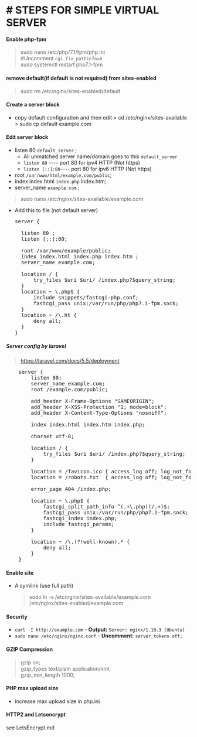 # # STEPS FOR SIMPLE VIRTUAL SERVER

#### Enable php-fpm

> sudo nano /etc/php/7.1/fpm/php.ini
> <br>#Uncomment `cgi.fix_pathinfo=0`
> <br>sudo systemctl restart php7.1-fpm

#### remove default(if default is not required) from sites-enabled

> sudo rm /etc/nginx/sites-enabled/default

#### Create a server block

- copy default configuration and then edit > cd /etc/nginx/sites-available
  <br>> sudo cp default example.com

#### Edit server block

- listen 80 `default_server` ;
  - All unmatched server name/domain goes to this `default_server`
  - `listen 80` ---- port 80 for ipv4 HTTP (Not https)
  - `listen [::]:80`---- port 80 for ipv6 HTTP (Not https)
- root `/var/www/html/example.com/public`;
- index index.html `index.php` index.htm;
- server_name `example.com` ;

> sudo nano /etc/nginx/sites-available/example.com

- Add this to file (not default server)

  <pre>
  server {
  	
  	listen 80 ;
  	listen [::]:80;
  
  	root /var/www/example/public;	
  	index index.html index.php index.htm ;
  	server_name example.com;
  
  	location / {
  		try_files $uri $uri/ /index.php?$query_string;
  	}
  	location ~ \.php$ {
  		include snippets/fastcgi-php.conf;
  		fastcgi_pass unix:/var/run/php/php7.1-fpm.sock;
  	}
  	location ~ /\.ht {
  		deny all;
  	}
  }
  </pre>

##### Server config by laravel

> https://laravel.com/docs/5.5/deployment

<pre>
    server {
        listen 80;
        server_name example.com;
        root /example.com/public;

        add_header X-Frame-Options "SAMEORIGIN";
        add_header X-XSS-Protection "1; mode=block";
        add_header X-Content-Type-Options "nosniff";

        index index.html index.htm index.php;

        charset utf-8;

        location / {
            try_files $uri $uri/ /index.php?$query_string;
        }

        location = /favicon.ico { access_log off; log_not_found off; }
        location = /robots.txt  { access_log off; log_not_found off; }

        error_page 404 /index.php;

        location ~ \.php$ {
            fastcgi_split_path_info ^(.+\.php)(/.+)$;
            fastcgi_pass unix:/var/run/php/php7.1-fpm.sock;
            fastcgi_index index.php;
            include fastcgi_params;
        }

        location ~ /\.(?!well-known).* {
            deny all;
        }
    }
</pre>

#### Enable site

- A symlink (use full path)
  > sudo ln -s /etc/nginx/sites-available/example.com /etc/nginx/sites-enabled/example.com

#### Security

- `curl -I http://example.com` - **Output:** `Server: nginx/1.10.3 (Ubuntu)`
- `sudo nano /etc/nginx/nginx.conf` - **Uncomment:** `server_tokens off;`

#### GZIP Compression

> gzip on;
> <br>gzip_types text/plain application/xml;
> <br>gzip_min_length 1000;

#### PHP max upload size

- increase max upload size in php.ini

#### HTTP2 and Letsencrypt

see LetsEncrypt.md
